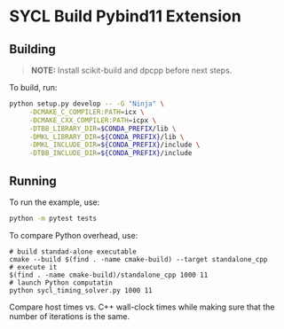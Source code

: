 
# SYCL Build Pybind11 Extension

## Building 

> **NOTE:** Install scikit-build and dpcpp before next steps.

To build, run: 
```sh
python setup.py develop -- -G "Ninja" \
     -DCMAKE_C_COMPILER:PATH=icx \
     -DCMAKE_CXX_COMPILER:PATH=icpx \
     -DTBB_LIBRARY_DIR=$CONDA_PREFIX/lib \
     -DMKL_LIBRARY_DIR=${CONDA_PREFIX}/lib \
     -DMKL_INCLUDE_DIR=${CONDA_PREFIX}/include \
     -DTBB_INCLUDE_DIR=${CONDA_PREFIX}/include
```

## Running

To run the example, use:

```sh
python -m pytest tests
```

To compare Python overhead, use:

```
# build standad-alone executable
cmake --build $(find . -name cmake-build) --target standalone_cpp
# execute it
$(find . -name cmake-build)/standalone_cpp 1000 11
# launch Python computatin
python sycl_timing_solver.py 1000 11
```

Compare host times vs. C++ wall-clock times while making sure that the number of iterations is the same.
